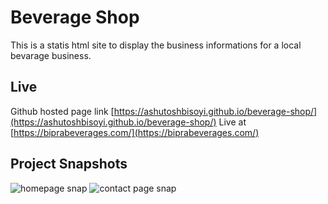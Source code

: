 # Beverage Shop

This is a statis html site to display the business informations for a local bevarage business.

## Live

Github hosted page link [https://ashutoshbisoyi.github.io/beverage-shop/](https://ashutoshbisoyi.github.io/beverage-shop/)
Live at [https://biprabeverages.com/](https://biprabeverages.com/)

## Project Snapshots

<img src="https://drive.google.com/uc?export=view&id=1c9TcIW8WBu8jMf5DlVIvBqBn3otS7Ki3" alt="homepage snap"/>
<img src="https://drive.google.com/uc?export=view&id=1_qgSpvBxt0DmCvFUF6UZW56xUv9Ox1J-" alt="contact page snap"/>

